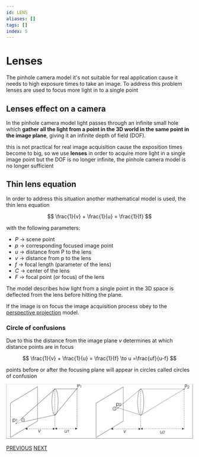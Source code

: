 ```yaml
---
id: LENS
aliases: []
tags: []
index: 5
---
```


# Lenses

The pinhole camera model it's not suitable for real application cause it needs to high exposure times to take an image. To address this problem lenses are used to focus more light in to a single point

## Lenses effect on a camera

In the pinhole camera model light passes through an infinite small hole which **gather all the light from a point in the 3D world in the same point in the image plane**, giving it an infinite depth of field (DOF).

this is not practical for real image acquisition cause the exposition times become to big, so we use **lenses** in order to acquire more light in a single image point but the DOF is no longer infinite, the pinhole camera model is no longer sufficient

## Thin lens equation

In order to address this situation another mathematical model is used, the thin lens equation

$$
\frac{1}{v} + \frac{1}{u} = \frac{1}{f}
$$


with the following parameters:

- $P$ -> scene point
- $p$ -> corresponding focused image point
- $u$ -> distance from P to the lens
- $v$ -> distance from p to the lens
- $f$ -> focal length (parameter of the lens)
- $C$ -> center of the lens
- $F$ -> focal point (or focus) of the lens

The model describes how light from a single point in the 3D space is deflected from the lens before hitting the plane.

If the image is on focus the image acquisition process obey to the [perspective projection](pages/computer_vision/image_formation_acquisition/perspective_projection.md) model.

### Circle of confusions

Due to this the distance from the image plane $v$ determines at which distance points are in focus

$$
\frac{1}{v} + \frac{1}{u} = \frac{1}{f} \to u =\frac{uf}{u-f}
$$

points before or after the focusing plane will appear in circles called circles of confusion

![](assets/computer_vision/Pasted_image_20240221202723.png)

[PREVIOUS](pages/computer_vision/image_formation_acquisition/sensors.md) [NEXT](pages/computer_vision/image_formation_acquisition/lens_distortion.md)
